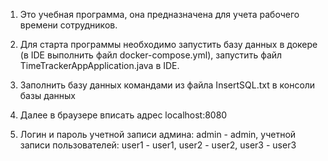 1. Это учебная программа, она предназначена для учета рабочего времени сотрудников.

2. Для старта программы необходимо запустить базу данных в докере (в  IDE выполнить файл docker-compose.yml), запустить файл TimeTrackerAppApplication.java в IDE. 

3. Заполнить базу данных командами из файла InsertSQL.txt в консоли базы данных

4. Далее в браузере вписать адрес localhost:8080

5. Логин и пароль учетной записи админа: admin - admin,
   учетной записи пользователей: user1 - user1, user2 - user2, user3 - user3
